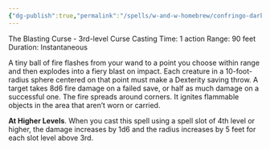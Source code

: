 ```yaml
---
{"dg-publish":true,"permalink":"/spells/w-and-w-homebrew/confringo-dark/"}
---
```


The Blasting Curse - 3rd-level Curse
Casting Time: 1 action
Range: 90 feet
Duration: Instantaneous

A tiny ball of fire flashes from your wand to a point you choose within range and then explodes into a fiery blast on impact. Each creature in a 10-foot-radius sphere centered on that point must make a Dexterity saving throw. A target takes 8d6 fire damage on a failed save, or half as much damage on a successful one. The fire spreads around corners. It ignites flammable objects in the area that aren’t worn or carried.

**At Higher Levels**. When you cast this spell using a spell slot of 4th level or higher, the damage increases by 1d6 and the radius increases by 5 feet for each slot level above 3rd.